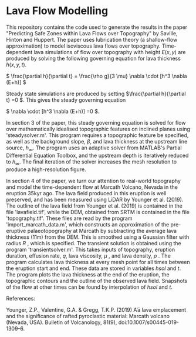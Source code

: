 # Lava Flow Modelling
This repository contains the code used to generate the results in the paper "Predicting Safe Zones within Lava Flows over Topography" by Saville, Hinton and Huppert.
The paper uses lubrication theory (a shallow-flow approximation) to model isoviscous lava flows over topography. Time-dependent lava simulations of flow over topography with height 
$E(x,y)$
are produced by solving the following governing equation for lava thickness
$h(x,y,t)$.

$ \frac{\partial h}{\partial t} = \frac{\rho g}{3 \mu} \nabla \cdot [h^3 \nabla (E+h)] $   

Steady state simulations are produced by setting $\frac{\partial h}{\partial t} =0 $. This gives the steady governing equation 

$ \nabla \cdot [h^3 \nabla (E+h)]  =0 $.

In section 3 of the paper, this steady governing equation is solved for flow over mathematically idealised topographic features on inclined planes using 'steadysolver.m'. This program requires a topographic feature be specified, as well as the background slope, $\beta$, and lava thickness at the upstream line source, $h_\infty$. The program uses an adaptive solver from MATLAB's Partial Differential Equation Toolbox, and the upstream depth is iteratively reduced to $h_\infty$. The final iteration of the solver increases the mesh resolution to produce a high-resolution figure.

In section 4 of the paper, we turn our attention to real-world topography and model the time-dependent flow at Marcath Volcano, Nevada in the eruption 35kyr ago. The lava field produced in this eruption is well preserved, and has been measured using LiDAR by Younger et al. (2019). The outline of the lava field from Younger et al. (2019) is contained in the file 'lavafield.tif', while the DEM, obtained from SRTM is contained in the file 'topography.tif'. These files are read by the program 'import_marcath_data.m', which constructs an approximation of the pre-eruptive palaeotopography at Marcath by subtracting the average lava thickness (11m) from the DEM. This is smoothed using a Gaussian filter with radius $R$
, which is specified. 
The transient solution is obtained using the program 'transientsolver.m'. This takes inputs of topography, eruption duration, effusion rate, 
$q$, 
lava viscosity, 
$\mu$ 
, and lava density, 
$\rho$
. The program calculates lava thickness at every mesh point for all times between the eruption start and end. These data are stored in variables 
$hsol$ 
and 
$t$.
The program plots the lava thickness at the end of the eruption, the topographic contours and the outline of the observed lava field. Snapshots of the flow at other times can be found by interpolation of 
$hsol$ and
$t$.




References:

Younger, Z.P., Valentine, G.A. & Gregg, T.K.P. (2019) A’ā lava emplacement and the significance of rafted pyroclastic material: Marcath volcano (Nevada, USA). Bulletin of Volcanology, 81(9), doi:10.1007/s00445-019-1309-6.
